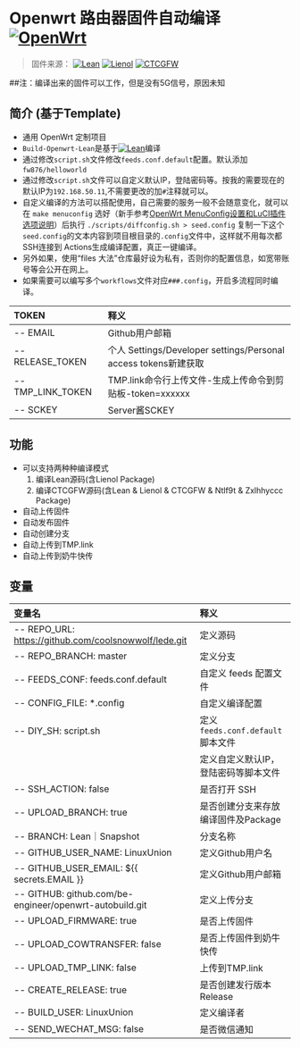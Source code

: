 # Openwrt 路由器固件自动编译 [![OpenWrt](https://img.shields.io/badge/From-OpenWrt-blue.svg?style=for-the-badge&logo=appveyor)](https://github.com/openwrt/openwrt) 

>固件来源：
[![Lean](https://img.shields.io/badge/Lede-Lean-red.svg?style=flat&logo=appveyor)](https://github.com/coolsnowwolf/lede)
[![Lienol](https://img.shields.io/badge/Package-Lienol-blueviolet.svg?style=flat&logo=appveyor)](https://github.com/Lienol/openwrt-package)
[![CTCGFW](https://img.shields.io/badge/OpenWrt-CTCGFW-orange.svg?style=flat&logo=appveyor)](https://github.com/project-openwrt/openwrt)


##注：编译出来的固件可以工作，但是没有5G信号，原因未知
## 简介 (基于Template)

- 通用 OpenWrt 定制项目
- `Build-Openwrt-Lean`是基于[![Lean](https://img.shields.io/badge/Lede-Lean-red.svg?style=flat&logo=appveyor)](https://github.com/coolsnowwolf/lede)编译
- 通过修改`script.sh`文件修改`feeds.conf.default`配置。默认添加`fw876/helloworld`
- 通过修改`script.sh`文件可以自定义默认IP，登陆密码等。按我的需要现在的默认IP为`192.168.50.11`,不需要更改的加`#`注释就可以。
- 自定义编译的方法可以搭配使用，自己需要的服务一般不会随意变化，就可以在 `make menuconfig` 选好（新手参考[OpenWrt MenuConfig设置和LuCI插件选项说明](https://mtom.ml/827.html)）后执行 `./scripts/diffconfig.sh > seed.config` 复制一下这个`seed.config`的文本内容到项目根目录的`.config`文件中，这样就不用每次都SSH连接到 Actions生成编译配置，真正一键编译。
- 另外如果，使用“files 大法”仓库最好设为私有，否则你的配置信息，如宽带账号等会公开在网上。
- 如果需要可以编写多个`workflows`文件对应`###.config`，开启多流程同时编译。


| TOKEN             | 释义                                                            |
| :---------------- | :-------------------------------------------------------------- |
| -- EMAIL          | Github用户邮箱                                                  |
| -- RELEASE_TOKEN  | 个人 Settings/Developer settings/Personal access tokens新建获取 |
| -- TMP_LINK_TOKEN | TMP.link命令行上传文件-生成上传命令到剪贴板-token=xxxxxx        |
| -- SCKEY          | Server酱SCKEY                                                   |

## 功能

- 可以支持两种种编译模式
  1. 编译Lean源码(含Lienol Package)
  2. 编译CTCGFW源码(含Lean & Lienol & CTCGFW & Ntlf9t & Zxlhhyccc Package)
- 自动上传固件
- 自动发布固件
- 自动创建分支
- 自动上传到TMP.link
- 自动上传到奶牛快传

## 变量

| 变量名                                                  | 释义                                 |
| :------------------------------------------------------ | :----------------------------------- |
| -- REPO_URL: <https://github.com/coolsnowwolf/lede.git> | 定义源码                             |
| -- REPO_BRANCH: master                                  | 定义分支                             |
| -- FEEDS_CONF: feeds.conf.default                       | 自定义 feeds 配置文件                |
| -- CONFIG_FILE: *.config                                | 自定义编译配置                       |
| -- DIY_SH: script.sh                                    | 定义`feeds.conf.default`脚本文件     |
|                                                         | 定义自定义默认IP，登陆密码等脚本文件 |
| -- SSH_ACTION: false                                    | 是否打开 SSH                         |
| -- UPLOAD_BRANCH: true                                  | 是否创建分支来存放编译固件及Package  |
| -- BRANCH: Lean｜Snapshot                               | 分支名称                             |
| -- GITHUB_USER_NAME: LinuxUnion                         | 定义Github用户名                     |
| -- GITHUB_USER_EMAIL: ${{ secrets.EMAIL }}              | 定义Github用户邮箱                   |
| -- GITHUB: github.com/be-engineer/openwrt-autobuild.git | 定义上传分支                         |
| -- UPLOAD_FIRMWARE: true                                | 是否上传固件                         |
| -- UPLOAD_COWTRANSFER: false                            | 是否上传固件到奶牛快传               |
| -- UPLOAD_TMP_LINK: false                               | 上传到TMP.link                       |
| -- CREATE_RELEASE: true                                 | 是否创建发行版本 Release             |
| -- BUILD_USER: LinuxUnion                               | 定义编译者                           |
| -- SEND_WECHAT_MSG: false                               | 是否微信通知                         |
